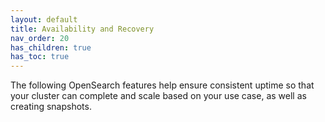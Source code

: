 ```yaml
---
layout: default
title: Availability and Recovery
nav_order: 20
has_children: true
has_toc: true
---
```


The following OpenSearch features help ensure consistent uptime so that your cluster can complete and scale based on your use case, as well as creating snapshots. 